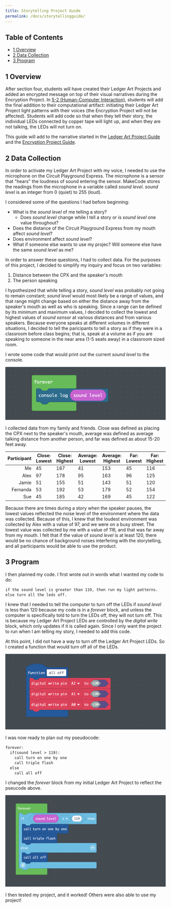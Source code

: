 ```yaml
---
title: Storytelling Project Guide
permalink: /docs/storytellingguide/
---
```


## Table of Contents

- [1 Overview](#overview)
- [2 Data Collection](#data)
- [3 Program](#program)

## 1 Overview <a name="overview"></a>
After section four, students will have created their Ledger Art Projects
and added an encrypted message on top of their visual narratives during the Encryption
Project. In [5-2 (Human-Computer Interaction)](../5-2/),
students will add the final addition to their computational artifact: initiating
their Ledger Art Project light patterns with their voices (the Encryption Project will not be affected).
Students will add code so that when they
tell their story, the individual LEDs connected by copper tape will light up, and
when they are not talking, the LEDs will not turn on.

This guide will add to the narrative started in the [Ledger Art Project Guide](../ledgerguide/)
and the [Encryption Project Guide](../encryptionguide/).

## 2 Data Collection <a name="data"></a>
In order to activate my Ledger Art Project with my voice, I needed to use the
microphone on the Circuit Playground Express. The microphone is a sensor that
"hears" the loudness of sound entering the sensor. MakeCode stores the readings
from the microphone in a variable called *sound level*. *sound level* is an integer
from 0 (quiet) to 255 (loud).

I considered some of the questions I had before beginning:
- What is the *sound level* of me telling a story?
  - Does *sound level* change while I tell a story or is *sound level* one value throughout?
- Does the distance of the Circuit Playground Express from my mouth affect *sound level*?
- Does environment affect *sound level*?
- What if someone else wants to use my projec? Will someone else have the same *sound level* as me?

In order to answer these questions, I had to collect data. For the purposes of this
project, I decided to simplify my inquiry and focus on two variables:
1. Distance between the CPX and the speaker's mouth
2. The person speaking

I hypothesized that while telling a story, *sound level* was probably not going to
remain constant; *sound level* would most likely be a range of values, and that range
might change based on either the distance away from the speaker's mouth as well as
who is speaking. Since a range can be defined by its minimum and maximum values,
I decided to collect the lowest and highest values of *sound sensor* at various
distances and from various speakers. Because everyone speaks at different volumes
in different situations, I decided to tell the paricipants to tell a story as if
they were in a classroom before class begins; that is, speak at a volume as if you
are speaking to someone in the near area (1-5 seats away) in a classroom sized room.

I wrote some code that would print out the current *sound level* to the console.

![printing the sound level to the console](../guides/guide-resources/sto-print-sound.png)

I collected data from my family and friends. Close was defined as placing the
CPX next to the speaker's mouth, average was defined as average talking distance
from another person, and far was defined as about 15-20 feet away.

| Participant     |    Close: Lowest    |     Close: Highest    |     Average: Lowest    |     Average: Highest    |     Far: Lowest    |     Far: Highest    |
|----------------:|---------------------|-----------------------|------------------------|-------------------------|--------------------|---------------------|
|     Me          |     45              |     187               |     41                 |     153                 |     45             |     116             |
|     Alex        |     97              |     178               |     95                 |     163                 |     96             |     125             |
|     Jamie       |     51              |     155               |     51                 |     143                 |     51             |     120             |
|     Fernanda    |     53              |     192               |     53                 |     179                 |     52             |     154             |
|     Sue         |     45              |     185               |     42                 |     169                 |     45             |     122             |

Because there are times during a story when the speaker pauses, the lowest values
reflected the noise level of the environment where the data was collected. Because
of this, I knew that the loudest environment was collected by Alex with a value
of 97, and we were on a busy street. The lowest value was collected by me with a
value of 116, and that was far away from my mouth. I felt that if the value of
*sound level* is at least 120, there would be no chance of background noises
interfering with the storytelling, and all participants would be able to use the
product.

## 3 Program <a name="program"></a>
I then planned my code. I first wrote out in words what I wanted my code to do:
```
if the sound level is greater than 119, then run my light patterns.
else turn all the leds off.
```
I knew that I needed to tell the computer to turn off the LEDs if *sound level* is
less than 120 because my code is in a *forever* block, and unless the computer is
specifically told to turn the LEDs off, they will not turn off. This is because
my Ledger Art Project LEDs are controlled by the *digital write* block, which
only updates if it is called again. Since I only want
the project to run when I am telling my story, I needed to add this code.

At this point, I did not have a way to turn off the Ledger Art Project LEDs.
So I created a function that would turn off all of the LEDs.

![all off function](../guides/guide-resources/sto-all-off.png)

I was now ready to plan out my pseudocode:
```
forever:
  if(sound level > 119):
    call turn on one by one
    call triple flash
  else
    call all off
```
I changed the *forever* block from my initial Ledger Art Project to reflect the
pseucode above.

![final updated forever loop](../guides/guide-resources/sto-updated-forever.png)

I then tested my project, and it worked! Others were also able to use my project!
